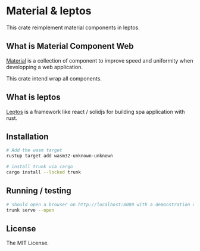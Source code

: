 # Material & leptos

This crate reimplement material components in leptos.

## What is Material Component Web
[Material](https://github.com/material-components/material-components-web) is a collection of component to improve speed and uniformity when developping a web application.

This crate intend wrap all components.

## What is leptos

[Leptos](https://github.com/leptos-rs/leptos) is a framework like react / solidjs for building spa application with rust.


## Installation

```bash
# Add the wasm target
rustup target add wasm32-unknown-unknown

# install trunk via cargo
cargo install --locked trunk
```

## Running / testing

```bash
# should open a browser on http://localhost:8080 with a demonstration of the components.
trunk serve --open
```

## License

The MIT License.
